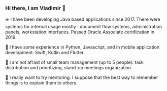### Hi there, I am Vladimir 👋

☕️ I have been developing Java based applications since 2017. There were systems for internal usage mostly : document flow systems, administration panels, workstation interfaces. Passed Oracle Associate certification in 2019.

🧩 I have some experience in Python, Javascript, and in mobile application development: Swift, Kotlin and Flutter.

🎩 I am not afraid of small team management (up to 5 people): task distribution and prioritizing, stand-up meetings organization.

👀 I really want to try mentoring. I suppose that the best way to remember things is to explain them to others. 

<!--
**ollkostin/ollkostin** is a ✨ _special_ ✨ repository because its `README.md` (this file) appears on your GitHub profile.

Here are some ideas to get you started:

- 🔭 I’m currently working on ...
- 🌱 I’m currently learning ...
- 👯 I’m looking to collaborate on ...
- 🤔 I’m looking for help with ...
- 💬 Ask me about ...
- 📫 How to reach me: ...
- 😄 Pronouns: ...
- ⚡ Fun fact: ...
-->
